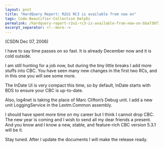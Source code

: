 ```yaml
---
layout: post
title: "HardQuery Report: R2U1 RC3 is available from now on"
tags: Code-Beautifier-Collection Delphi
permalink: /hardquery-report-r2u1-rc3-is-available-from-now-on-bba730f33250
excerpt_separator: <!--more-->
---
```

(CSDN Dec 07, 2006)

I have to say time passes on so fast. It is already December now and it is cold outside.

I am still hunting for a job now, but during the tiny little breaks I add more stuffs into CBC. You have seen many new changes in the first two RCs, and in this one you will see some more.
<!--more-->

The InDate UI is very compact this time, so by default, InDate starts with BDS to ensure your CBC is up-to-date.

Also, log4net is taking the place of Marc Clifton’s Debug unit. I add a new unit LoggingService in the Lextm.Common assembly.

I should have spent more time on my career but I think I cannot drop CBC. The new year is coming and I wish to send all my dear friends a present. And you know and I know a new, stable, and feature-rich CBC version 5.3.1 will be it.

Stay tuned. After I update the documents I will make the release ready.
